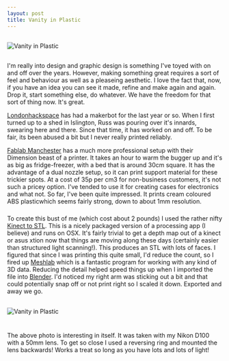 ```yaml
---
layout: post
title: Vanity in Plastic
---
```

##
![Vanity in Plastic](http://farm7.static.flickr.com/6129/5940573147_8d8b8644e5_z.jpg)

##
I'm really into design and graphic design is something I've toyed with on and off over the years. However, making something great requires a sort of feel and behaviour as well as a pleaseing aesthetic. I love the fact that, now, if you have an idea you can see it made, refine and make again and again. Drop it, start something else, do whatever. We have the freedom for that sort of thing now. It's great.

[Londonhackspace](http://london.hackspace.org.uk) has had a makerbot for the last year or so. When I first turned up to a shed in Islington, Russ was pouring over it's innards, swearing here and there. Since that time, it has worked on and off. To be fair, its been abused a bit but I never really printed reliably.

[Fablab Manchester](http://www.fablabmanchester.org) has a much more professional setup with their Dimension beast of a printer. It takes an hour to warm the bugger up and it's as big as fridge-freezer, with a bed that is around 30cm square. It has the advantage of a dual nozzle setup, so it can print support material for these trickier spots. At a cost of 35p per cm3 for non-business customers, it's not such a pricey option. I've tended to use it for creating cases for electronics and what not. So far, I've been quite impressed. It prints cream coloured ABS plasticwhich seems fairly strong, down to about 1mm resolution.

###
To create this bust of me (which cost about 2 pounds) I used the rather nifty [Kinect to STL](http://wiki.ultimaker.com/Kinect_2_STL). This is a nicely packaged version of a processing app (I believe) and runs on OSX. It's fairly trivial to get a depth map out of a kinect or asus xtion now that things are moving along these days (certainly easier than structured light scanning!). This produces an STL with lots of faces. I figured that since I was printing this quite small, I'd reduce the count, so I fired up [Meshlab](http://meshlab.sourceforge.net/) which is a fantastic program for working with any kind of 3D data. Reducing the detail helped speed things up when I imported the file into [Blender](http://www.blender.org). I'd noticed my right arm was sticking out a bit and that could potentially snap off or not print right so I scaled it down. Exported and away we go.

##
![Vanity in Plastic](http://farm7.static.flickr.com/6128/5941131100_1183b45daf_z.jpg)

#
The above photo is interesting in itself. It was taken with my Nikon D100 with a 50mm lens. To get so close I used a reversing ring and mounted the lens backwards! Works a treat so long as you have lots and lots of light!
